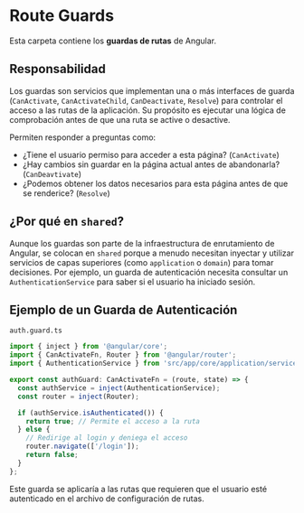 # Route Guards

Esta carpeta contiene los **guardas de rutas** de Angular.

## Responsabilidad

Los guardas son servicios que implementan una o más interfaces de guarda (`CanActivate`, `CanActivateChild`, `CanDeactivate`, `Resolve`) para controlar el acceso a las rutas de la aplicación. Su propósito es ejecutar una lógica de comprobación antes de que una ruta se active o desactive.

Permiten responder a preguntas como:
- ¿Tiene el usuario permiso para acceder a esta página? (`CanActivate`)
- ¿Hay cambios sin guardar en la página actual antes de abandonarla? (`CanDeavtivate`)
- ¿Podemos obtener los datos necesarios para esta página antes de que se renderice? (`Resolve`)

## ¿Por qué en `shared`?

Aunque los guardas son parte de la infraestructura de enrutamiento de Angular, se colocan en `shared` porque a menudo necesitan inyectar y utilizar servicios de capas superiores (como `application` o `domain`) para tomar decisiones. Por ejemplo, un guarda de autenticación necesita consultar un `AuthenticationService` para saber si el usuario ha iniciado sesión.

## Ejemplo de un Guarda de Autenticación

`auth.guard.ts`
```typescript
import { inject } from '@angular/core';
import { CanActivateFn, Router } from '@angular/router';
import { AuthenticationService } from 'src/app/core/application/services/authentication.service'; // Ejemplo

export const authGuard: CanActivateFn = (route, state) => {
  const authService = inject(AuthenticationService);
  const router = inject(Router);

  if (authService.isAuthenticated()) {
    return true; // Permite el acceso a la ruta
  } else {
    // Redirige al login y deniega el acceso
    router.navigate(['/login']);
    return false;
  }
};
```
Este guarda se aplicaría a las rutas que requieren que el usuario esté autenticado en el archivo de configuración de rutas.

